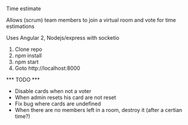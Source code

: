 Time estimate

Allows (scrum) team members to join a virtual room and vote for time estimations

Uses Angular 2, Nodejs/express with socketio

1. Clone repo
2. npm install
3. npm start
4. Goto http://localhost:8000

*** TODO ***
- Disable cards when not a voter
- When admin resets his card are not reset
- Fix bug where cards are undefined
- When there are no members left in a room, destroy it (after a certian time?)
